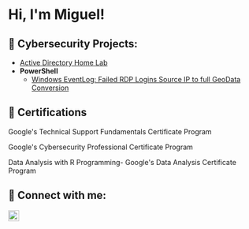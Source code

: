 <h1>Hi, I'm Miguel!
  
<h2>📂 Cybersecurity Projects:</h2>


  - [Active Directory Home Lab](https://github.com/joshmadakor1/Algorithms-Practice)
- <b>PowerShell</b>
   - [Windows EventLog: Failed RDP Logins Source IP to full GeoData Conversion](https://github.com/joshmadakor1/Sentinel-Lab)
<h2> 📄 Certifications</h2>

Google's Technical Support Fundamentals Certificate Program

Google's Cybersecurity Professional Certificate Program

Data Analysis with R Programming- Google's Data Analysis Certificate Program 


<h2> 🤳 Connect with me:</h2>

[<img align="left" alt="JoshMadakor | LinkedIn" width="22px" src="https://cdn.jsdelivr.net/npm/simple-icons@v3/icons/linkedin.svg" />][linkedin]

[linkedin]: https://www.linkedin.com/in/miguel-g-0114921b7/
